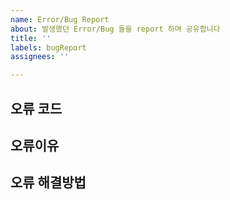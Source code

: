 ```yaml
---
name: Error/Bug Report
about: 발생했던 Error/Bug 들을 report 하며 공유합니다
title: ''
labels: bugReport
assignees: ''

---
```


오류 코드
-------------------------------


오류이유
---------------------------


오류 해결방법
-------------------------------
